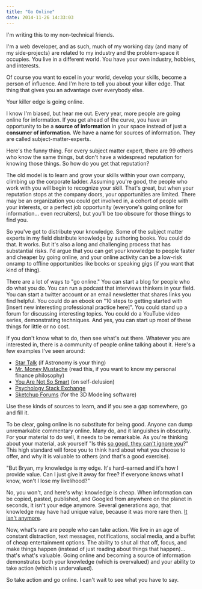 ```yaml
---
title: "Go Online"
date: 2014-11-26 14:33:03
---
```


I'm writing this to my non-technical friends.

I'm a web developer, and as such, much of my working day (and many of my side-projects) are related to my industry and the problem-space it occupies. You live in a different world. You have your own industry, hobbies, and interests.

Of course you want to excel in your world, develop your skills, become a person of influence. And I'm here to tell you about your killer edge. That thing that gives you an advantage over everybody else.

Your killer edge is going online.

I know I'm biased, but hear me out. Every year, more people are going online for information. If you get ahead of the curve, you have an opportunity to be a **source of information** in your space instead of just a **consumer of information**. We have a name for sources of information. They are called subject-matter-experts.

Here's the funny thing. For every subject matter expert, there are 99 others who know the same things, but don't have a widespread reputation for knowing those things. So how do you get that reputation?

The old model is to learn and grow your skills within your own company, climbing up the corporate ladder. Assuming you're good, the people who work with you will begin to recognize your skill. That's great, but when your reputation stops at the company doors, your opportunities are limited. There may be an organization you could get involved in, a cohort of people with your interests, or a perfect job opportunity (everyone's going online for information… even recruiters), but you'll be too obscure for those things to find you.

So you've got to distribute your knowledge. Some of the subject matter experts in my field distribute knowledge by authoring books. You could do that. It works. But it's also a long and challenging process that has substantial risks. I'd argue that you can get your knowledge to people faster and cheaper by going online, and your online activity can be a low-risk onramp to offline opportunities like books or speaking gigs (if you want that kind of thing).

There are a lot of ways to "go online." You can start a blog for people who do what you do. You can run a podcast that interviews thinkers in your field. You can start a twitter account or an email newsletter that shares links you find helpful. You could do an ebook on "10 steps to getting started with [insert new interesting professional practice here]". You could stand up a forum for discussing interesting topics. You could do a YouTube video series, demonstrating techniques. And yes, you can start up most of these things for little or no cost.

If you don't know what to do, then see what's out there. Whatever you are interested in, there is a community of people online talking about it. Here's a few examples I've seen around:

*   [Star Talk][1] (if Astronomy is your thing)
*   [Mr. Money Mustache][2] (read this, if you want to know my personal finance philosophy)
*   [You Are Not So Smart][3] (on self-delusion)
*   [Psychology Stack Exchange][4]
*   [Sketchup Forums][5] (for the 3D Modeling software)

Use these kinds of sources to learn, and if you see a gap somewhere, go and fill it.

To be clear, going online is no substitute for being good. Anyone can dump unremarkable commentary online. Many do, and it languishes in obscurity. For your material to do well, it needs to be remarkable. As you're thinking about your material, ask yourself "Is this [so good, they can't ignore you][6]?" This high standard will force you to think hard about what you choose to offer, and why it is valuable to others (and that's a good exercise).


"But Bryan, my knowledge is my edge. It's hard-earned and it's how I provide value. Can I just give it away for free? If everyone knows what I know, won't I lose my livelihood?"

No, you won't, and here's why: knowledge is cheap. When information can be copied, pasted, published, and Googled from anywhere on the planet in seconds, it isn't your edge anymore. Several generations ago, that knowledge may have had unique value, because it was more rare then. [It isn't anymore][7].

Now, what's rare are people who can take action. We live in an age of constant distraction, text messages, notifications, social media, and a buffet of cheap entertainment options. The ability to shut all that off, focus, and make things happen (instead of just reading about things that happen)… that's what's valuable. Going online and becoming a source of information demonstrates both your knowledge (which is overvalued) and your ability to take action (which is undervalued).

So take action and go online. I can't wait to see what you have to say.

 [1]: http://www.startalkradio.net/
 [2]: http://www.mrmoneymustache.com/about/
 [3]: http://youarenotsosmart.com/about/
 [4]: http://cogsci.stackexchange.com/
 [5]: http://forums.sketchup.com/
 [6]: {{site.url}}/books/#so-good-they-cant-ignore-you
 [7]: {{site.url}}/2011/10/23/do-we-really-need-to-know-all-this-stuff
